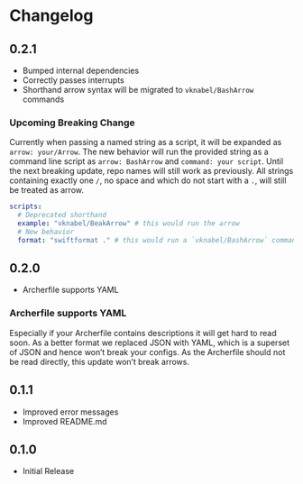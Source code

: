 # Changelog

## 0.2.1

* Bumped internal dependencies
* Correctly passes interrupts
* Shorthand arrow syntax will be migrated to `vknabel/BashArrow` commands

### Upcoming Breaking Change

Currently when passing a named string as a script, it will be expanded as `arrow: your/Arrow`.
The new behavior will run the provided string as a command line script as `arrow: BashArrow` and `command: your script`.
Until the next breaking update, repo names will still work as previously.
All strings containing exactly one `/`, no space and which do not start with a `.`, will still be treated as arrow.

```yaml
scripts:
  # Deprecated shorthand
  example: "vknabel/BeakArrow" # this would run the arrow
  # New behavior
  format: "swiftformat ." # this would run a `vknabel/BashArrow` command
```

## 0.2.0

* Archerfile supports YAML

### Archerfile supports YAML

Especially if your Archerfile contains descriptions it will get hard to read soon.
As a better format we replaced JSON with YAML, which is a superset of JSON and hence won’t break your configs.
As the Archerfile should not be read directly, this update won’t break arrows.

## 0.1.1

* Improved error messages
* Improved README.md

## 0.1.0

* Initial Release
